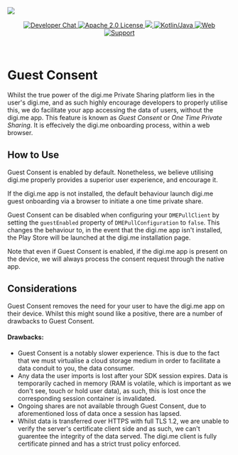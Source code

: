 ![](https://securedownloads.digi.me/partners/digime/SDKReadmeBanner.png)

<p align="center">
    <a href="https://bit.ly/2LM4GFS">
        <img src="https://img.shields.io/badge/chat-slack-blueviolet.svg" alt="Developer Chat">
    </a>
    <a href="../../LICENSE">
        <img src="https://img.shields.io/badge/license-apache 2.0-blue.svg" alt="Apache 2.0 License">
    </a>
    <a href="#">
    	<img src="https://img.shields.io/badge/build-passing-brightgreen.svg" 
    </a>
    <a href="https://kotlinlang.org">
        <img src="https://img.shields.io/badge/language-kotlin/java-ff69b4.svg" alt="Kotlin/Java">
    </a>
    <a href="https://developers.digi.me">
        <img src="https://img.shields.io/badge/web-digi.me-red.svg" alt="Web">
    </a>
    <a href="https://digime.freshdesk.com/support/home">
        <img src="https://img.shields.io/badge/support-freshdesk-721744.svg" alt="Support">
    </a>
</p>

<br>

# Guest Consent

Whilst the true power of the digi.me Private Sharing platform lies in the user's digi.me, and as such highly encourage developers to properly utilise this, we do facilitate your app accessing the data of users, without the digi.me app. This feature is known as *Guest Consent* or *One Time Private Sharing*. It is effecively the digi.me onboarding process, within a web browser.

## How to Use

Guest Consent is enabled by default. Nonetheless, we believe utilising digi.me properly provides a superior user experience, and encourage it.

If the digi.me app is not installed, the default behaviour launch digi.me guest onboarding via a browser to initiate a one time private share.

Guest Consent can be disabled when configuring your `DMEPullClient` by setting the `guestEnabled` property of `DMEPullConfiguration` to `false`. This changes the behaviour to, in the event that the digi.me app isn't installed, the Play Store will be launched at the digi.me installation page.

Note that even if Guest Consent is enabled, if the digi.me app is present on the device, we will always process the consent request through the native app.


## Considerations

Guest Consent removes the need for your user to have the digi.me app on their device. Whilst this might sound like a positive, there are a number of drawbacks to Guest Consent.

#### Drawbacks:

- Guest Consent is a notably slower experience. This is due to the fact that we must virtualise a cloud storage medium in order to facilitate a data conduit to you, the data consumer.
- Any data the user imports is lost after your SDK session expires. Data is temporarily cached in memory (RAM is volatile, which is important as we don't see, touch or hold user data), as such, this is lost once the corresponding session container is invalidated.
- Ongoing shares are not available through Guest Consent, due to aforementioned loss of data once a session has lapsed.
- Whilst data is transferred over HTTPS with full TLS 1.2, we are unable to verify the server's certificate client side and as such, we can't guarentee the integrity of the data served. The digi.me client is fully certificate pinned and has a strict trust policy enforced.
